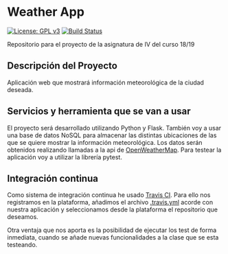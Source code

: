 # Weather App
[![License: GPL v3](https://img.shields.io/badge/License-GPL%20v3-blue.svg)](https://www.gnu.org/licenses/gpl-3.0)
[![Build Status](https://travis-ci.org/Koltharius/Weather_App.svg?branch=master)](https://travis-ci.org/Koltharius/Weather_App)

Repositorio para el proyecto de la asignatura de IV del curso 18/19

## Descripción del Proyecto
Aplicación web que mostrará información meteorológica de la ciudad deseada.

## Servicios y herramienta que se van a usar
El proyecto será desarrollado utilizando Python y Flask. También voy a usar una base de datos NoSQL para almacenar las distintas ubicaciones de las que se quiere mostrar la información meteorológica. Los datos serán obtenidos realizando llamadas a la api de [OpenWeatherMap](https://openweathermap.org/api). Para testear la aplicación voy a utilizar la librería pytest.

## Integración continua

Como sistema de integración continua he usado [Travis CI](https://travis-ci.org/). Para ello nos registramos en la plataforma, añadimos el archivo [.travis.yml](https://github.com/Koltharius/Weather_App/blob/master/.travis.yml) acorde con nuestra aplicación y seleccionamos desde la plataforma el repositorio que deseamos.

Otra ventaja que nos aporta es la posibilidad de ejecutar los test de forma inmediata, cuando se añade nuevas funcionalidades a la clase que se esta testeando.